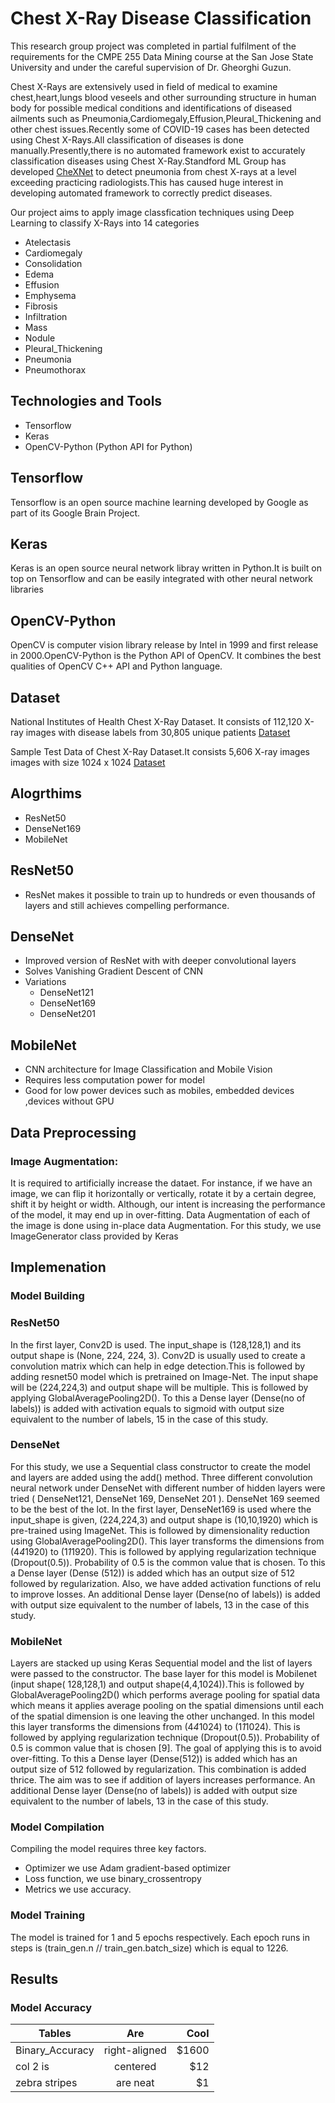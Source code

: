 # Chest X-Ray Disease Classification
This research group project was completed in partial fulfilment of the requirements for the CMPE 255 Data Mining course at the San Jose State University and under the careful supervision of Dr.	Gheorghi Guzun.<br />
  
Chest X-Rays are extensively used in field of medical to examine chest,heart,lungs blood veseels and other surrounding structure in human body for possible medical conditions and identifications of diseased ailments such as Pneumonia,Cardiomegaly,Effusion,Pleural_Thickening and other chest issues.Recently some of COVID-19 cases has been detected using Chest X-Rays.All classification of diseases is done manually.Presently,there is no automated framework exist to accurately classification diseases using Chest X-Ray.Standford ML Group has developed [CheXNet](https://stanfordmlgroup.github.io/projects/chexnet/) to detect pneumonia from chest X-rays at a level exceeding practicing radiologists.This has caused huge interest in developing automated framework to correctly predict diseases.<br/>

Our project aims to apply image classfication techniques using Deep Learning to classify X-Rays into 14 categories 
* Atelectasis
* Cardiomegaly
* Consolidation 
* Edema 
* Effusion  
* Emphysema 
* Fibrosis 
* Infiltration
* Mass 
* Nodule
* Pleural_Thickening
* Pneumonia
* Pneumothorax

## Technologies and Tools
* Tensorflow 
* Keras
* OpenCV-Python (Python API for Python)

## Tensorflow
Tensorflow is an open source machine learning developed by Google as part of its Google Brain Project.

## Keras
Keras is an open source neural network libray written in Python.It is built on top on Tensorflow and can be easily integrated with other neural network libraries

## OpenCV-Python
OpenCV is computer vision library release by Intel in 1999 and first release in 2000.OpenCV-Python is the Python API of OpenCV. It combines the best qualities of OpenCV C++ API and Python language.

## Dataset
National Institutes of Health Chest X-Ray Dataset. It consists of 112,120 X-ray images with disease labels from 30,805 unique patients 
[Dataset](https://nihcc.app.box.com/v/ChestXray-NIHCC/folder/37178474737) 

Sample Test Data of Chest X-Ray Dataset.It consists 5,606 X-ray images images with size 1024 x 1024
[Dataset](https://drive.google.com/open?id=1VIqUu4_OhmG1AR9duWYdNvIKYZIGA9k2)

## Alogrthims 
* ResNet50
* DenseNet169
* MobileNet

## ResNet50
* ResNet makes it possible to train up to hundreds or even thousands of layers and still achieves compelling performance.

## DenseNet  
* Improved version of ResNet with with deeper convolutional layers
* Solves Vanishing Gradient Descent of CNN
* Variations
   * DenseNet121
   * DenseNet169
   * DenseNet201

## MobileNet
* CNN architecture for Image Classification and Mobile Vision
* Requires less computation power for model 
* Good for low power devices such as mobiles, embedded devices ,devices without GPU


## Data Preprocessing
### Image Augmentation: 
It is required to artificially increase the dataet.  For instance, if we have an image, we can flip it horizontally or vertically, rotate it by a certain degree, shift it by height or width. Although, our intent is increasing the performance of the model, it may end up in over-fitting. Data Augmentation of each of the image is done using in-place data Augmentation. For this study, we use ImageGenerator class provided by Keras



## Implemenation

### Model Building
### ResNet50
In the first layer, Conv2D is used. The input_shape is (128,128,1) and its output shape is (None, 224, 224, 3). Conv2D is usually used to create a convolution matrix which can help in edge detection.This  is followed by  adding resnet50 model which is pretrained on Image-Net. The input shape will be (224,224,3) and output shape will be multiple. This is followed by applying GlobalAveragePooling2D(). To this a Dense layer (Dense(no of labels)) is added with activation equals to sigmoid with output size equivalent to the number of labels, 15 in the case of this study.

### DenseNet
For this study, we use a Sequential class constructor to create the model and layers are added using the add() method. Three different convolution neural network under DenseNet with different number of hidden layers were tried ( DenseNet121, DenseNet 169, DenseNet 201 ). DenseNet 169 seemed to be the best of the lot. 
In the first layer, DenseNet169 is used where the input_shape is given, (224,224,3) and output shape is (10,10,1920) which is pre-trained using ImageNet. This is followed by dimensionality reduction using GlobalAveragePooling2D(). This layer transforms the dimensions from (4*4*1920) to (1*1*1920). This is followed by applying regularization technique (Dropout(0.5)). Probability of 0.5 is the common value that is chosen. To this a Dense layer (Dense (512)) is added which has an output size of 512 followed by regularization. Also, we have added activation functions of relu to improve losses. An additional Dense layer (Dense(no of labels)) is added with output size equivalent to the number of labels, 13 in the case of this study.

### MobileNet
Layers are stacked up using Keras Sequential model and the list of layers were passed to the constructor. The base layer for this model is Mobilenet (input shape( 128,128,1)  and output shape(4,4,1024)).This is followed by GlobalAveragePooling2D() which performs average pooling for spatial data which means it applies average pooling on the spatial dimensions until each of the spatial dimension is one leaving the other unchanged. In this model this layer transforms the dimensions from (4*4*1024) to (1*1*1024). This is followed by applying regularization technique (Dropout(0.5)). Probability of 0.5 is common value that is chosen [9]. The goal of applying this is to avoid over-fitting. To this a Dense layer (Dense(512)) is added which has an output size of 512 followed by regularization. This combination is added thrice. The aim was to see if addition of layers increases performance. An additional Dense layer (Dense(no of labels)) is added with output size equivalent to the number of labels, 13 in the case of this study.

### Model Compilation
Compiling the model requires three key factors. 
* Optimizer we use Adam gradient-based optimizer
* Loss function, we use binary_crossentropy
* Metrics we use accuracy.

### Model Training
The model is trained for 1 and 5 epochs respectively. Each epoch runs in steps is (train_gen.n // train_gen.batch_size) which is equal to 1226.

## Results

### Model Accuracy

| Tables        | Are           | Cool  |
| ------------- |:-------------:| -----:|
| Binary_Accuracy      | right-aligned | $1600 |
| col 2 is      | centered      |   $12 |
| zebra stripes | are neat      |    $1 |
